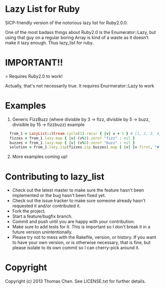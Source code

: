 Lazy List for Ruby
=
SICP-friendly version of the notorious lazy list for Ruby2.0.0.

One of the most badass things about Ruby2.0 is the Enumerator::Lazy,
but using that guy on a regular boring Array is kind of a waste as it
doesn't make it lazy enough. Thus lazy_list for ruby.

# IMPORTANT!!
=
Requires Ruby2.0 to work!

Actually, that's not necessarily true. It requires Enurmerator::Lazy to work


Examples
=
1. Generic FizzBuzz (where divisble by 3 -> fizz, divisble by 5 -> buzz, divisible by 15 -> fizzbuzz) example
```ruby
  from_1 = LazyList::Stream.cycle(1).recur { |v| v + 1 } # [1, 2, 3, 4, 5...]
  fizzes = from_1.lazy.map { |v| (v%3).zero? "fizz" : nil }
  buzzes = from_1.lazy.map { |v| (v%5).zero? "buzz" : nil }
  solution = from_1.lazy.zip(fizzes.zip buzzes).map { |v| [v.first, "#{v.last.first}#{v.last.last}"] }.take(100).to_a
```

2. More examples coming up!

Contributing to lazy_list
= 
* Check out the latest master to make sure the feature hasn't been implemented or the bug hasn't been fixed yet.
* Check out the issue tracker to make sure someone already hasn't requested it and/or contributed it.
* Fork the project.
* Start a feature/bugfix branch.
* Commit and push until you are happy with your contribution.
* Make sure to add tests for it. This is important so I don't break it in a future version unintentionally.
* Please try not to mess with the Rakefile, version, or history. If you want to have your own version, or is otherwise necessary, that is fine, but please isolate to its own commit so I can cherry-pick around it.

Copyright
=
Copyright (c) 2013 Thomas Chen. See LICENSE.txt for
further details.

